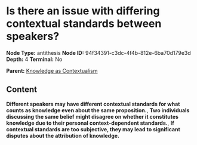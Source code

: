 # Is there an issue with differing contextual standards between speakers?

**Node Type:** antithesis
**Node ID:** 94f34391-c3dc-4f4b-812e-6ba70d179e3d
**Depth:** 4
**Terminal:** No

**Parent:** [Knowledge as Contextualism](knowledge-as-contextualism-synthesis-98d1787d-f33b-4a95-b2e8-91902f0e81be.md)

## Content

**Different speakers may have different contextual standards for what counts as knowledge even about the same proposition.**, **Two individuals discussing the same belief might disagree on whether it constitutes knowledge due to their personal context-dependent standards.**, **If contextual standards are too subjective, they may lead to significant disputes about the attribution of knowledge.**
